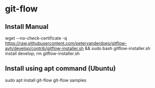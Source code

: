 # git-flow
## Install Manual
wget --no-check-certificate -q  https://raw.githubusercontent.com/petervanderdoes/gitflow-avh/develop/contrib/gitflow-installer.sh && sudo bash gitflow-installer.sh install develop; rm gitflow-installer.sh

## Install using apt command (Ubuntu)
sudo apt install git-flow
git-flow samples
